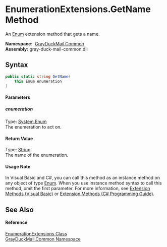 EnumerationExtensions.GetName Method
====================================
An [Enum][1] extension method that gets a name.

  **Namespace:**  [GrayDuckMail.Common][2]  
  **Assembly:** gray-duck-mail-common.dll

Syntax
------

```csharp
public static string GetName(
	this Enum enumeration
)
```

#### Parameters

##### *enumeration*
Type: [System.Enum][1]  
 The enumeration to act on.

#### Return Value
Type: [String][3]  
 The name of the enumeration. 
#### Usage Note
In Visual Basic and C#, you can call this method as an instance method on any object of type [Enum][1]. When you use instance method syntax to call this method, omit the first parameter. For more information, see [Extension Methods (Visual Basic)][4] or [Extension Methods (C# Programming Guide)][5].

See Also
--------

#### Reference
[EnumerationExtensions Class][6]  
[GrayDuckMail.Common Namespace][2]  

[1]: https://learn.microsoft.com/dotnet/api/system.enum
[2]: ../README.md
[3]: https://docs.microsoft.com/dotnet/api/system.string
[4]: https://docs.microsoft.com/dotnet/visual-basic/programming-guide/language-features/procedures/extension-methods
[5]: https://docs.microsoft.com/dotnet/csharp/programming-guide/classes-and-structs/extension-methods
[6]: README.md